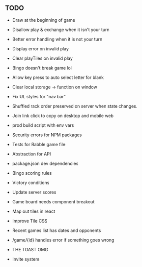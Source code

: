 ## TODO

- Draw at the beginning of game
- Disallow play & exchange when it isn't your turn
- Better error handling when it is not your turn
- Display error on invalid play
- Clear playTiles on invalid play
- Bingo doesn't break game lol
- Allow key press to auto select letter for blank

- Clear local storage -> function on window
- Fix UL styles for "nav bar"

- Shuffled rack order preserved on server when state changes.
- Join link click to copy on desktop and mobile web

- prod build script with env vars
- Security errors for NPM packages
- Tests for Rabble game file
- Abstraction for API
- package.json dev dependencies

- Bingo scoring rules
- Victory conditions
- Update server scores

- Game board needs component breakout
- Map out tiles in react
- Improve Tile CSS

- Recent games list has dates and opponents
- /game/{id} handles error if something goes wrong

- THE TOAST OMG

- Invite system
